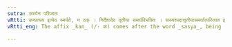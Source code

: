 ```yaml
---
sutra: सस्येन परिजातः
vRtti: कन्प्रत्यय इत्येव स्मर्यते, न ठक् । निर्देशादेव तृतीया समर्थविभक्तिः । सस्यशब्दात्तृतीयासमर्थात्परिजात इत्यस्मिन्नर्थे कन्प्रत्ययो भवति ॥
vRtti_eng: The affix _kan_ (/- क) comes after the word _sasya_, being in the third case in construction, when the sense is 'to supply richly with it'.

---
```

